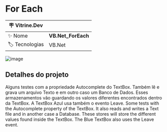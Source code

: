 <h1 align="left">For Each</h1>

| :placard: Vitrine.Dev |  |
| -------------  | --- |
| :sparkles: Nome        | **VB.Net_ForEach**
| :label: Tecnologias | VB.Net

![image](https://user-images.githubusercontent.com/24603753/204393455-7ebccc51-6cb1-4edd-9840-e019d2576d60.png#vitrinedev)

<h2 align="left">Detalhes do projeto</h2>

Alguns testes com a propriedade Autocomplete do TextBox. Também lê e grava um arquivo Texto e em outro caso um Banco de Dados. Esses armazenamentos vão guardando os valores diferentes encontrados dentro da TextBox. A TextBox Azul usa também o evento Leave. Some tests with the Autocomplete property of the TextBox. It also reads and writes a Text file and in another case a Database. These stores will store the different values found inside the TextBox. The Blue TextBox also uses the Leave event.
